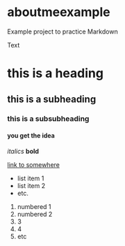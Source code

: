 # aboutmeexample
Example project to practice Markdown

Text

# this is a heading
## this is a subheading
### this is a subsubheading
#### you get the idea

*italics*
**bold**

[link to somewhere](https://google.com)

- list item 1
- list item 2
- etc.

1. numbered 1
1. numbered 2
1. 3
1. 4
1. etc
